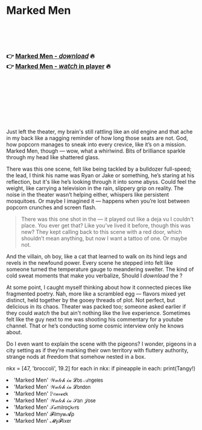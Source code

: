 <h1>Marked Men</h1>

<br><br><br>

<h3>👉 <a href="https://Jasons-yjarrexbo1971.github.io/jzhbgrknwp/">Marked Men - 𝘥𝘰𝘸𝘯𝘭𝘰𝘢𝘥</a> 🔥<br>
👉 <a href="https://Jasons-yjarrexbo1971.github.io/jzhbgrknwp/">Marked Men - 𝘸𝘢𝘵𝘤𝘩 in player</a> 🔥
</h3>



<br><br><br><br><br><br><br>


Just left the theater, my brain's still rattling like an old engine and that ache in my back like a nagging reminder of how long those seats are not. God, how popcorn manages to sneak into every crevice, like it’s on a mission. Marked Men, though — wow, what a whirlwind. Bits of brilliance sparkle through my head like shattered glass. 

There was this one scene, felt like being tackled by a bulldozer full-speed; the lead, I think his name was Ryan or Jake or something, he’s staring at his reflection, but it's like he’s looking through it into some abyss. Could feel the weight, like carrying a television in the rain, slippery grip on reality. The noise in the theater wasn’t helping either, whispers like persistent mosquitoes. Or maybe I imagined it — happens when you’re lost between popcorn crunches and screen flash.

> There was this one shot in the   — it played out like a deja vu I couldn't place. You ever get that? Like you’ve lived it before, though this was new? They kept calling back to this scene with a red door, which shouldn’t mean anything, but now I want a tattoo of one. Or maybe not. 

And the villain, oh boy, like a cat that learned to walk on its hind legs and revels in the newfound power. Every scene he stepped into felt like someone turned the temperature gauge to meandering swelter. The kind of cold sweat moments that make you verbalize, Should I 𝘥𝘰𝘸𝘯𝘭𝘰𝘢𝘥 the  ? 

At some point, I caught myself thinking about how it connected pieces like fragmented poetry. Nah, more like a scrambled egg — flavors mixed yet distinct, held together by the gooey threads of plot. Not perfect, but delicious in its chaos. Theater was packed too; someone asked earlier if they could 𝘸𝘢𝘵𝘤𝘩 the   but ain't nothing like the live experience. Sometimes felt like the guy next to me was shooting his commentary for a youtube channel. That or he’s conducting some cosmic interview only he knows about.

Do I even want to explain the scene with the pigeons? I wonder, pigeons in a city setting as if they’re marking their own territory with fluttery authority, strange nods at 𝘧𝘳𝘦𝘦dom that somehow nested in a box.

nkx = [47, 'broccoli', 19.2]
for each in nkx:
   if pineapple in each:
      print(Tangy!)

<li>'Marked Men' 𝒲𝒶𝓉𝒸𝒽 𝒾𝓃 𝓛𝗈𝗌 𝒜𝗇𝗀𝖾𝗅𝖾𝗌</li>
<li>'Marked Men' 𝒲𝒶𝓉𝒸𝒽 𝒾𝓃 𝓛𝗈𝗇𝖽𝗈𝗇</li>
<li>'Marked Men' 𝙿𝑒𝒶𝒸𝓸𝐜𝗄</li>
<li>'Marked Men' 𝒲𝒶𝓉𝒸𝒽 𝒾𝓃 𝒮𝖺𝗇 𝒥𝗈𝗌𝖾</li>
<li>'Marked Men' 𝒯𝒶𝗆𝗂𝗅𝗋𝗈ç𝗄𝑒𝗋𝗌</li>
<li>'Marked Men' 𝓕𝗂𝗅𝗆𝗒𝗐𝓐ρ</li>
<li>'Marked Men' 𝓜𝗒𝓕𝗅𝗂𝗑𝖾𝗋</li>
